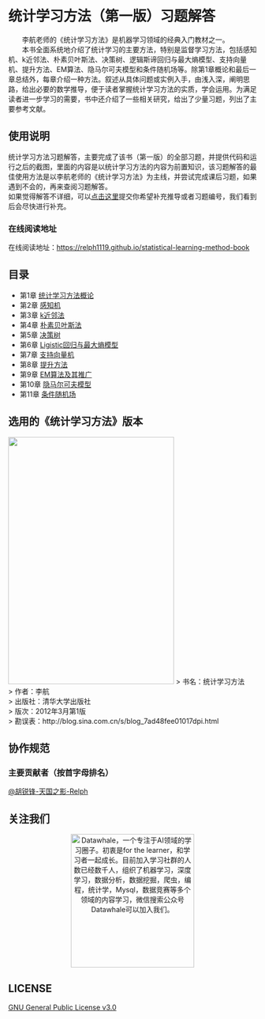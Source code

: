 # 统计学习方法（第一版）习题解答
&emsp;&emsp;李航老师的《统计学习方法》是机器学习领域的经典入门教材之一。  
&emsp;&emsp;本书全面系统地介绍了统计学习的主要方法，特别是监督学习方法，包括感知机、k近邻法、朴素贝叶斯法、决策树、逻辑斯谛回归与最大熵模型、支持向量机、提升方法、EM算法、隐马尔可夫模型和条件随机场等。除第1章概论和最后一章总结外，每章介绍一种方法。叙述从具体问题或实例入手，由浅入深，阐明思路，给出必要的数学推导，便于读者掌握统计学习方法的实质，学会运用。为满足读者进一步学习的需要，书中还介绍了一些相关研究，给出了少量习题，列出了主要参考文献。

## 使用说明
统计学习方法习题解答，主要完成了该书（第一版）的全部习题，并提供代码和运行之后的截图，里面的内容是以统计学习方法的内容为前置知识，该习题解答的最佳使用方法是以李航老师的《统计学习方法》为主线，并尝试完成课后习题，如果遇到不会的，再来查阅习题解答。  
如果觉得解答不详细，可以[点击这里](https://github.com/Relph1119/statistical-learning-method-book/issues)提交你希望补充推导或者习题编号，我们看到后会尽快进行补充。

### 在线阅读地址
在线阅读地址：https://relph1119.github.io/statistical-learning-method-book

## 目录
- 第1章 [统计学习方法概论](https://relph1119.github.io/statistical-learning-method-book/#/chapter1/chapter1)
- 第2章 [感知机](https://relph1119.github.io/statistical-learning-method-book/#/chapter2/chapter2)
- 第3章 [k近邻法](https://relph1119.github.io/statistical-learning-method-book/#/chapter3/chapter3)
- 第4章 [朴素贝叶斯法](https://relph1119.github.io/statistical-learning-method-book/#/chapter4/chapter4)
- 第5章 [决策树](https://relph1119.github.io/statistical-learning-method-book/#/chapter5/chapter5)
- 第6章 [Ligistic回归与最大熵模型](https://relph1119.github.io/statistical-learning-method-book/#/chapter6/chapter6)
- 第7章 [支持向量机](https://relph1119.github.io/statistical-learning-method-book/#/chapter7/chapter7)
- 第8章 [提升方法](https://relph1119.github.io/statistical-learning-method-book/#/chapter8/chapter8)
- 第9章 [EM算法及其推广](https://relph1119.github.io/statistical-learning-method-book/#/chapter9/chapter9)
- 第10章 [隐马尔可夫模型](https://relph1119.github.io/statistical-learning-method-book/#/chapter10/chapter10)
- 第11章 [条件随机场](https://relph1119.github.io/statistical-learning-method-book/#/chapter11/chapter11)

## 选用的《统计学习方法》版本
<img src="https://github.com/Relph1119/statistical-learning-method-book/blob/master/res/statistical-learning-method-book.jpg?raw=true" width="336" height= "500">
> 书名：统计学习方法<br>
> 作者：李航<br>
> 出版社：清华大学出版社<br>
> 版次：2012年3月第1版<br>
> 勘误表：http://blog.sina.com.cn/s/blog_7ad48fee01017dpi.html<br>

## 协作规范

### 主要贡献者（按首字母排名）
 [@胡锐锋-天国之影-Relph](https://github.com/Relph1119)

## 关注我们
<div align=center><img src="https://raw.githubusercontent.com/datawhalechina/pumpkin-book/master/res/qrcode.jpeg" width = "250" height = "270" alt="Datawhale，一个专注于AI领域的学习圈子。初衷是for the learner，和学习者一起成长。目前加入学习社群的人数已经数千人，组织了机器学习，深度学习，数据分析，数据挖掘，爬虫，编程，统计学，Mysql，数据竞赛等多个领域的内容学习，微信搜索公众号Datawhale可以加入我们。"></div>

## LICENSE
[GNU General Public License v3.0](https://github.com/Relph1119/statistical-learning-method-book/blob/master/LICENSE)